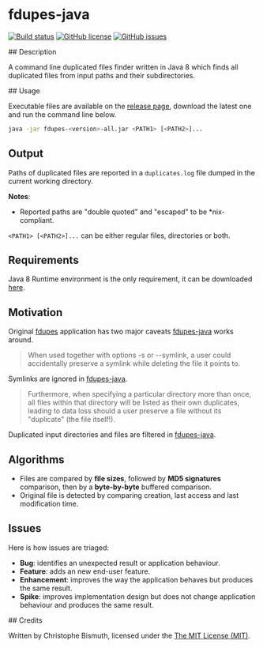 # fdupes-java

[![Build status](https://travis-ci.org/cbismuth/fdupes-java.svg?branch=master)](https://travis-ci.org/cbismuth/fdupes-java)
[![GitHub license](https://img.shields.io/badge/license-MIT-blue.svg)](https://raw.githubusercontent.com/cbismuth/fdupes-java/master/LICENSE.md)
[![GitHub issues](https://img.shields.io/github/issues/cbismuth/fdupes-java.svg)](https://github.com/cbismuth/fdupes-java/issues)

## Description

A command line duplicated files finder written in Java 8 which finds all duplicated files from input paths and their subdirectories.

## Usage

Executable files are available on the [release page](https://github.com/cbismuth/fdupes-java/releases), download the
latest one and run the command line below. 

```bash
java -jar fdupes-<version>-all.jar <PATH1> [<PATH2>]...
```

## Output

Paths of duplicated files are reported in a `duplicates.log` file dumped in the current working directory.

**Notes**:

* Reported paths are "double quoted" and "escaped" to be *nix-compliant.

`<PATH1> [<PATH2>]...` can be either regular files, directories or both.

## Requirements

Java 8 Runtime environment is the only requirement, it can be downloaded [here](http://www.oracle.com/technetwork/java/javase/downloads/index.html).

## Motivation

Original [fdupes](https://github.com/adrianlopezroche/fdupes) application has two major caveats [fdupes-java](https://github.com/cbismuth/fdupes-java) works around.

> When  used  together  with  options  -s  or  --symlink,  a  user  could
  accidentally preserve a symlink while deleting the file it points to.

Symlinks are ignored in [fdupes-java](https://github.com/cbismuth/fdupes-java).

> Furthermore, when specifying a particular directory more than once, all
  files  within  that  directory  will be listed as their own duplicates,
  leading to data  loss  should  a  user  preserve  a  file  without  its
  "duplicate" (the file itself!).

Duplicated input directories and files are filtered in [fdupes-java](https://github.com/cbismuth/fdupes-java).

## Algorithms

* Files are compared by **file sizes**, followed by **MD5 signatures** comparison, then by a **byte-by-byte** buffered comparison.
* Original file is detected by comparing creation, last access and last modification time.

## Issues

Here is how issues are triaged:

* **Bug**: identifies an unexpected result or application behaviour.
* **Feature**: adds an new end-user feature.
* **Enhancement**: improves the way the application behaves but produces the same result.
* **Spike**: improves implementation design but does not change application behaviour and produces the same result.

## Credits

Written by Christophe Bismuth, licensed under the [The MIT License (MIT)](LICENSE.md).
